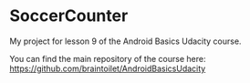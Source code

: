 # SoccerCounter
My project for lesson 9 of the Android Basics Udacity course.

You can find the main repository of the course here:
https://github.com/braintoilet/AndroidBasicsUdacity
